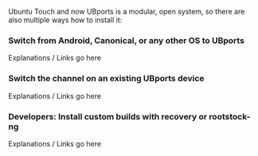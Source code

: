 Ubuntu Touch and now UBports is a modular, open system, so there are also multiple ways how to install it:

### Switch from Android, Canonical, or any other OS to UBports ###
Explanations / Links go here

### Switch the channel on an existing UBports device ###
Explanations / Links go here

### Developers: Install custom builds with recovery or rootstock-ng ###
Explanations / Links go here